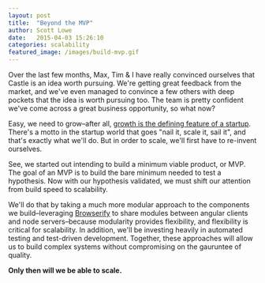 ```yaml
---
layout: post
title:  "Beyond the MVP"
author: Scott Lowe
date:   2015-04-03 15:26:10
categories: scalability
featured_image: /images/build-mvp.gif
---
```


Over the last few months, Max, Tim & I have really convinced ourselves that Castle is an idea worth pursuing. We're getting great feedback from the market, and we've even managed to convince a few others with deep pockets that the idea is worth pursuing too. The team is pretty confident we've come across a great business opportunity, so what now?

Easy, we need to grow–after all, [growth is the defining feature of a startup][pg-growth]. There's a motto in the startup world that goes "nail it, scale it, sail it", and that's exactly what we'll do. But in order to scale, we'll first have to re-invent ourselves.

See, we started out intending to build a minimum viable product, or MVP. The goal of an MVP is to build the bare minimum needed to test a hypothesis. Now with our hypothesis validated, we must shift our attention from build speed to scalability.

We'll do that by taking a much more modular approach to the components we build–leveraging [Browserify][browserify] to share modules between angular clients and node servers–because modularity provides flexibility, and flexibility is critical for scalability.  In addition, we'll be investing heavily in automated testing and test-driven development. Together, these approaches will allow us to build complex systems without compromising on the gauruntee of quality.

**Only then will we be able to scale.**

[pg-growth]:   http://www.paulgraham.com/growth.html
[browserify]:  http://browserify.org/
